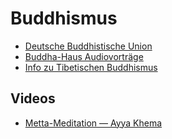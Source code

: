 # Buddhismus
- [Deutsche Buddhistische Union](http://www.buddhismus-deutschland.de/)
- [Buddha-Haus Audiovorträge](https://www.buddha-haus-shop.de/info/Audiovortraege-Deutsch.html)
- [Info zu Tibetischen Buddhismus](https://info-buddhismus.de/)
## Videos
- [Metta-Meditation — Ayya Khema](https://www.youtube.com/watch?v=jrk6PDL6Ua0)
